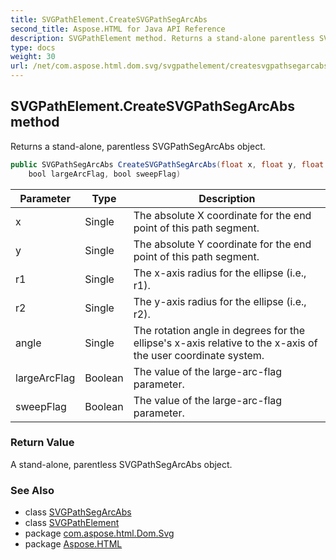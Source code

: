 ```yaml
---
title: SVGPathElement.CreateSVGPathSegArcAbs
second_title: Aspose.HTML for Java API Reference
description: SVGPathElement method. Returns a stand-alone parentless SVGPathSegArcAbs object
type: docs
weight: 30
url: /net/com.aspose.html.dom.svg/svgpathelement/createsvgpathsegarcabs/
---
```

## SVGPathElement.CreateSVGPathSegArcAbs method

Returns a stand-alone, parentless SVGPathSegArcAbs object.

```java
public SVGPathSegArcAbs CreateSVGPathSegArcAbs(float x, float y, float r1, float r2, float angle, 
    bool largeArcFlag, bool sweepFlag)
```

| Parameter | Type | Description |
| --- | --- | --- |
| x | Single | The absolute X coordinate for the end point of this path segment. |
| y | Single | The absolute Y coordinate for the end point of this path segment. |
| r1 | Single | The x-axis radius for the ellipse (i.e., r1). |
| r2 | Single | The y-axis radius for the ellipse (i.e., r2). |
| angle | Single | The rotation angle in degrees for the ellipse's x-axis relative to the x-axis of the user coordinate system. |
| largeArcFlag | Boolean | The value of the large-arc-flag parameter. |
| sweepFlag | Boolean | The value of the large-arc-flag parameter. |

### Return Value

A stand-alone, parentless SVGPathSegArcAbs object.

### See Also

* class [SVGPathSegArcAbs](../../../com.aspose.html.dom.svg.paths/svgpathsegarcabs/)
* class [SVGPathElement](../)
* package [com.aspose.html.Dom.Svg](../../svgpathelement/)
* package [Aspose.HTML](../../../)

